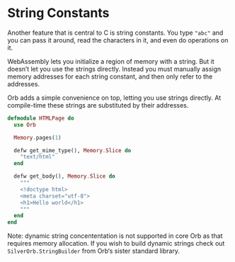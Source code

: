 # String Constants

Another feature that is central to C is string constants. You type `"abc"` and you can pass it around, read the characters in it, and even do operations on it.

WebAssembly lets you initialize a region of memory with a string. But it doesn’t let you use the strings directly. Instead you must manually assign memory addresses for each string constant, and then only refer to the addresses.

Orb adds a simple convenience on top, letting you use strings directly. At compile-time these strings are substituted by their addresses.

```elixir
defmodule HTMLPage do
  use Orb

  Memory.pages(1)

  defw get_mime_type(), Memory.Slice do
    "text/html"
  end

  defw get_body(), Memory.Slice do
    """
    <!doctype html>
    <meta charset="utf-8">
    <h1>Hello world</h1>
    """
  end
end
```

Note: dynamic string concententation is not supported in core Orb as that requires memory allocation. If you wish to build dynamic strings check out `SilverOrb.StringBuilder` from Orb‘s sister standard library.
